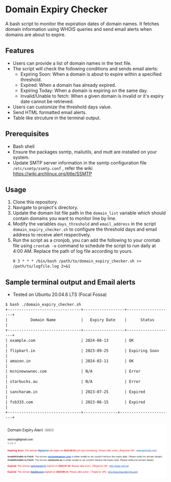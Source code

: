 # Domain Expiry Checker

A bash script to monitor the expiration dates of domain names. It fetches domain information using WHOIS queries and send email alerts when domains are about to expire.

## Features

- Users can provide a list of domain names in the text file.
- The script will check the following conditions and sends email alerts:
  - Expiring Soon: When a domain is about to expire within a specified threshold.
  - Expired: When a domain has already expired.
  - Expiring Today: When a domain is expiring on the same day.
  - Invalid/Unable to fetch: When a given domain is invalid or it's expiry date cannot be retrieved.
- Users can customize the threshold days value.
- Send HTML formatted email alerts.
- Table like strcuture in the terminal output.

## Prerequisites
- Bash shell
- Ensure the packages ssmtp, mailutils, and mutt are installed on your system.
- Update SMTP server information in the ssmtp configuration file `/etc/ssmtp/ssmtp.conf` , refer the wiki https://wiki.archlinux.org/title/SSMTP

## Usage

1. Clone this repository.
2. Navigate to project's directory.
3. Update the domain list file path in the `domain_list` variable which should contain domains you want to monitor line by line.
4. Modify the variables `days_threshold` and `email_address` in the script `domain_expiry_checker.sh` to configure the threshold days and email address to receive alert respectively.
5. Run the script as a cronjob, you can add the following to your crontab file using `crontab -e` command to schedule the script to run daily at 4:00 AM. Replace the path of log file according to yours.
   ```
   0 3 * * * /bin/bash /path/to/domain_expiry_checker.sh >> /path/to/logfile.log 2>&1
   ```

## Sample terminal output and Email alerts

- Tested on Ubuntu 20.04.6 LTS (Focal Fossa)

```
$ bash ./domain_expiry_checker.sh
+--------------------------------+------------------+--------------------+
|          Domain Name           |   Expiry Date    |      Status        |
+--------------------------------+------------------+--------------------+
| example.com                    | 2024-08-13       | OK                 |
| flipkart.in                    | 2023-09-25       | Expiring Soon      |
| amazon.in                      | 2024-02-11       | OK                 |
| mcninewuwnec.com               | N/A              | Error              |
| starbucks.au                   | N/A              | Error              |
| sancharam.in                   | 2023-07-25       | Expired            |
| fsb333.com                     | 2023-06-15       | Expired            |
+--------------------------------+---------------+-----------------------+

```

![Domain Expiry Alert Image](<output.png>)
